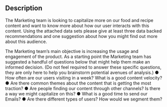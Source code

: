 ## Description

The Marketing team is looking to capitalize more on our food and recipe content and want to know more about how our user interacts with this content.  Using the attached data sets please give at least three data backed recommendations and one suggestion about how you might find out more about this audience.

The Marketing team’s main objective is increasing the usage and engagement of the product.  As a starting point the Marketing team has suggested a handful of questions below that might help them make an informed decision.  (Do not feel required to answer these specific questions, they are only here to help you brainstorm potential avenues of analysis.)
●	How often are our users visiting in a week?  What is a good content velocity?
●	Are there common themes about the content that is getting the most traction?
●	Are people finding our content through other channels?  Is there a way we might capitalize on this?
●	What is a good time to send our Emails?
●	Are there different types of users?  How would we segment them?

